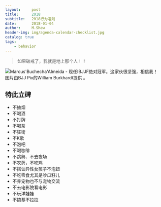 ```yaml
---
layout:     post
title:      2018
subtitle:   2018行为准则
date:       2018-01-04
author:     M.Shaw
header-img: img/agenda-calendar-checklist.jpg
catalog: true
tags:
    - behavior
---
```


> 如果破戒了，我就是地上那个人！！


![Marcus'Buchecha'Almeida - 现任IBJJF绝对冠军。这家伙很坚强，相信我！图片由BJJ Pix的William Burkhardt提供  。](http://mjrnxewya3t1in23ybpwjw59.wpengine.netdna-cdn.com/wp-content/uploads/buchecha-marcus-almeida-roger-gracie.jpg)


## 特此立碑

* 不抽烟
* 不喝酒
* 不打牌
* 不喝茶
* 不狂街
* 不K歌
* 不泡吧
* 不喝咖啡
* 不跳舞、不去夜场
* 不农药，不吃鸡
* 不搭讪异性女孩子不泡妞
* 不吃零食尤其是吵瓜籽儿
* 不养宠物也不与宠物交流
* 不去电影院看电影
* 不玩洋娃娃
* 不搞基不拉拉



